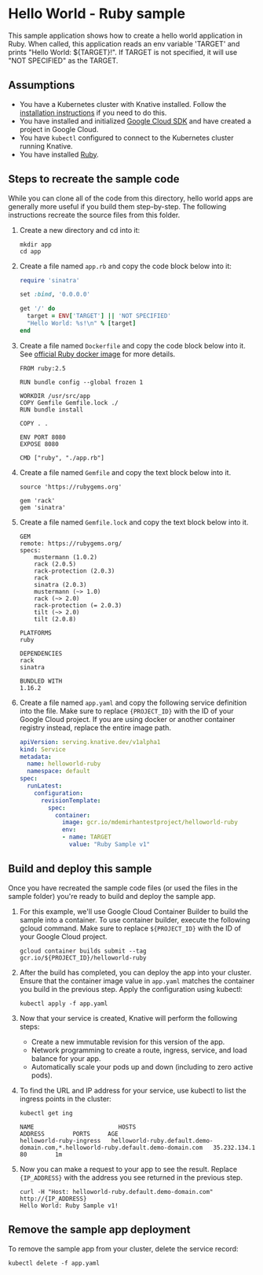 # Hello World - Ruby sample

This sample application shows how to create a hello world application in Ruby.
When called, this application reads an env variable 'TARGET' 
and prints "Hello World: ${TARGET}!".
If TARGET is not specified, it will use "NOT SPECIFIED" as the TARGET.

## Assumptions

* You have a Kubernetes cluster with Knative installed. Follow the [installation instructions](https://github.com/knative/install/) if you need to do this. 
* You have installed and initialized [Google Cloud SDK](https://cloud.google.com/sdk/docs/) and have created a project in Google Cloud.
* You have `kubectl` configured to connect to the Kubernetes cluster running Knative.
* You have installed [Ruby](https://www.ruby-lang.org/en/downloads/).

## Steps to recreate the sample code

While you can clone all of the code from this directory, hello world apps are generally more useful if you build them step-by-step. The following instructions recreate the source files from this folder.

1. Create a new directory and cd into it:
    ````shell
    mkdir app
    cd app
    ````
1. Create a file named `app.rb` and copy the code block below into it:

    ```ruby
    require 'sinatra'

    set :bind, '0.0.0.0'

    get '/' do
      target = ENV['TARGET'] || 'NOT SPECIFIED'
      "Hello World: %s!\n" % [target]
    end
    ```

1. Create a file named `Dockerfile` and copy the code block below into it. See [official Ruby docker image](https://hub.docker.com/_/ruby/) for more details.

    ```docker
    FROM ruby:2.5

    RUN bundle config --global frozen 1

    WORKDIR /usr/src/app
    COPY Gemfile Gemfile.lock ./
    RUN bundle install

    COPY . .

    ENV PORT 8080
    EXPOSE 8080

    CMD ["ruby", "./app.rb"]
    ```

1. Create a file named `Gemfile` and copy the text block below into it.

    ```
    source 'https://rubygems.org'

    gem 'rack'
    gem 'sinatra'
    ```

1. Create a file named `Gemfile.lock` and copy the text block below into it.

    ```
    GEM
    remote: https://rubygems.org/
    specs:
        mustermann (1.0.2)
        rack (2.0.5)
        rack-protection (2.0.3)
        rack
        sinatra (2.0.3)
        mustermann (~> 1.0)
        rack (~> 2.0)
        rack-protection (= 2.0.3)
        tilt (~> 2.0)
        tilt (2.0.8)

    PLATFORMS
    ruby

    DEPENDENCIES
    rack
    sinatra

    BUNDLED WITH
    1.16.2
    ```

1. Create a file named `app.yaml` and copy the following service definition into the file. Make sure to replace `{PROJECT_ID}` with the ID of your Google Cloud project. If you are using docker or another container registry instead, replace the entire image path.

    ```yaml
    apiVersion: serving.knative.dev/v1alpha1
    kind: Service
    metadata:
      name: helloworld-ruby
      namespace: default
    spec:
      runLatest:
        configuration:
          revisionTemplate:
            spec:
              container:
                image: gcr.io/mdemirhantestproject/helloworld-ruby
                env:
                - name: TARGET
                  value: "Ruby Sample v1"
    ```

## Build and deploy this sample

Once you have recreated the sample code files (or used the files in the sample folder) you're ready to build and deploy the sample app.

1. For this example, we'll use Google Cloud Container Builder to build the sample into a container. To use container builder, execute the following gcloud command. Make sure to replace `${PROJECT_ID}` with the ID of your Google Cloud project.

    ```shell
    gcloud container builds submit --tag gcr.io/${PROJECT_ID}/helloworld-ruby
    ```

1. After the build has completed, you can deploy the app into your cluster. Ensure that the container image value in `app.yaml` matches the container you build in the previous step. Apply the configuration using kubectl:

    ```shell
    kubectl apply -f app.yaml
    ```

1. Now that your service is created, Knative will perform the following steps:
   * Create a new immutable revision for this version of the app.
   * Network programming to create a route, ingress, service, and load balance for your app.
   * Automatically scale your pods up and down (including to zero active pods).

1. To find the URL and IP address for your service, use kubectl to list the ingress points in the cluster:

    ```shell
    kubectl get ing

    NAME                        HOSTS                                                                                   ADDRESS        PORTS     AGE
    helloworld-ruby-ingress   helloworld-ruby.default.demo-domain.com,*.helloworld-ruby.default.demo-domain.com   35.232.134.1   80        1m
    ```

1. Now you can make a request to your app to see the result. Replace `{IP_ADDRESS}` with the address you see returned in the previous step.

    ```shell
    curl -H "Host: helloworld-ruby.default.demo-domain.com" http://{IP_ADDRESS}
    Hello World: Ruby Sample v1!
    ```

## Remove the sample app deployment

To remove the sample app from your cluster, delete the service record:

```shell
kubectl delete -f app.yaml
```
